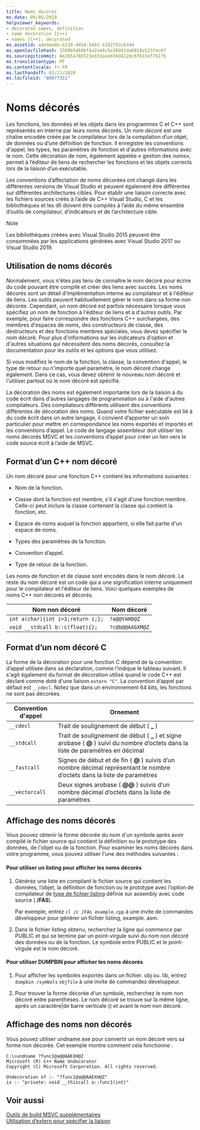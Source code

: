 ```yaml
---
title: Noms décorés
ms.date: 09/05/2018
helpviewer_keywords:
- decorated names, definition
- name decoration [C++]
- names [C++], decorated
ms.assetid: a4e9ae8e-b239-4454-b401-4102793cb344
ms.openlocfilehash: 3389b5466bf4a2a48c5e36b01da6818a523fec6f
ms.sourcegitcommit: 8e285a766523e653aeeb34d412dc6f615ef7b17b
ms.translationtype: MT
ms.contentlocale: fr-FR
ms.lasthandoff: 03/21/2020
ms.locfileid: "80077351"
---
```

# <a name="decorated-names"></a>Noms décorés

Les fonctions, les données et les objets dans les programmes C et C++ sont représentés en interne par leurs noms décorés. Un *nom décoré* est une chaîne encodée créée par le compilateur lors de la compilation d’un objet, de données ou d’une définition de fonction. Il enregistre les conventions d'appel, les types, les paramètres de fonction et d'autres informations avec le nom. Cette décoration de nom, également appelée « gestion des *noms*», permet à l’éditeur de liens de rechercher les fonctions et les objets corrects lors de la liaison d’un exécutable.

Les conventions d’affectation de noms décorées ont changé dans les différentes versions de Visual Studio et peuvent également être différentes sur différentes architectures cibles. Pour établir une liaison correcte avec les fichiers sources créés à l’aide de C++ Visual Studio, C et les bibliothèques et les dll doivent être compilés à l’aide du même ensemble d’outils de compilateur, d’indicateurs et de l’architecture cible.

> [!NOTE]
> Les bibliothèques créées avec Visual Studio 2015 peuvent être consommées par les applications générées avec Visual Studio 2017 ou Visual Studio 2019.

##  <a name="using-decorated-names"></a><a name="Using"></a>Utilisation de noms décorés

Normalement, vous n'êtes pas tenu de connaître le nom décoré pour écrire du code pouvant être compilé et créer des liens avec succès. Les noms décorés sont un détail d'implémentation interne au compilateur et à l'éditeur de liens. Les outils peuvent habituellement gérer le nom dans sa forme non décorée. Cependant, un nom décoré est parfois nécessaire lorsque vous spécifiez un nom de fonction à l'éditeur de liens et à d'autres outils. Par exemple, pour faire correspondre des fonctions C++ surchargées, des membres d'espaces de noms, des constructeurs de classe, des destructeurs et des fonctions membres spéciales, vous devez spécifier le nom décoré. Pour plus d'informations sur les indicateurs d'option et d'autres situations qui nécessitent des noms décorés, consultez la documentation pour les outils et les options que vous utilisez.

Si vous modifiez le nom de la fonction, la classe, la convention d'appel, le type de retour ou n'importe quel paramètre, le nom décoré change également. Dans ce cas, vous devez obtenir le nouveau nom décoré et l'utiliser partout où le nom décoré est spécifié.

La décoration des noms est également importante lors de la liaison à du code écrit dans d'autres langages de programmation ou à l'aide d'autres compilateurs. Des compilateurs différents utilisent des conventions différentes de décoration des noms. Quand votre fichier exécutable est lié à du code écrit dans un autre langage, il convient d’apporter un soin particulier pour mettre en correspondance les noms exportés et importés et les conventions d’appel. Le code de langage assembleur doit utiliser les noms décorés MSVC et les conventions d’appel pour créer un lien vers le code source écrit à l’aide de MSVC.

##  <a name="format-of-a-c-decorated-name"></a><a name="Format"></a>Format d’un C++ nom décoré

Un nom décoré pour une fonction C++ contient les informations suivantes :

- Nom de la fonction.

- Classe dont la fonction est membre, s'il s'agit d'une fonction membre. Celle-ci peut inclure la classe contenant la classe qui contient la fonction, etc.

- Espace de noms auquel la fonction appartient, si elle fait partie d'un espace de noms.

- Types des paramètres de la fonction.

- Convention d’appel.

- Type de retour de la fonction.

Les noms de fonction et de classe sont encodés dans le nom décoré. Le reste du nom décoré est un code qui a une signification interne uniquement pour le compilateur et l'éditeur de liens. Voici quelques exemples de noms C++ non décorés et décorés.

|Nom non décoré|Nom décoré|
|----------------------|--------------------|
|`int a(char){int i=3;return i;};`|`?a@@YAHD@Z`|
|`void __stdcall b::c(float){};`|`?c@b@@AAGXM@Z`|

##  <a name="format-of-a-c-decorated-name"></a><a name="FormatC"></a>Format d’un nom décoré C

La forme de la décoration pour une fonction C dépend de la convention d’appel utilisée dans sa déclaration, comme l’indique le tableau suivant. Il s'agit également du format de décoration utilisé quand le code C++ est déclaré comme doté d'une liaison `extern "C"`. La convention d’appel par défaut est `__cdecl`. Notez que dans un environnement 64 bits, les fonctions ne sont pas décorées.

|Convention d'appel|Ornement|
|------------------------|----------------|
|`__cdecl`|Trait de soulignement de début ( **_** )|
|`__stdcall`|Trait de soulignement de début ( **_** ) et signe arobase ( **\@** ) suivi du nombre d’octets dans la liste de paramètres en décimal|
|`__fastcall`|Signes de début et de fin ( **\@** ) suivis d’un nombre décimal représentant le nombre d’octets dans la liste de paramètres|
|`__vectorcall`|Deux signes arobase ( **\@\@** ) suivis d’un nombre décimal d’octets dans la liste de paramètres|

##  <a name="viewing-decorated-names"></a><a name="Viewing"></a>Affichage des noms décorés

Vous pouvez obtenir la forme décorée du nom d'un symbole après avoir compilé le fichier source qui contient la définition ou le prototype des données, de l'objet ou de la fonction. Pour examiner les noms décorés dans votre programme, vous pouvez utiliser l'une des méthodes suivantes :

#### <a name="to-use-a-listing-to-view-decorated-names"></a>Pour utiliser un listing pour afficher les noms décorés

1. Générez une liste en compilant le fichier source qui contient les données, l’objet, la définition de fonction ou le prototype avec l’option de compilateur de [type de fichier listing](fa-fa-listing-file.md) définie sur assembly avec code source ( **/FAS**).

   Par exemple, entrez `cl /c /FAs example.cpp` à une invite de commandes développeur pour générer un fichier listing, example. asm.

2. Dans le fichier listing obtenu, recherchez la ligne qui commence par PUBLIC et qui se termine par un point-virgule suivi du nom non décoré des données ou de la fonction. Le symbole entre PUBLIC et le point-virgule est le nom décoré.

#### <a name="to-use-dumpbin-to-view-decorated-names"></a>Pour utiliser DUMPBIN pour afficher les noms décorés

1. Pour afficher les symboles exportés dans un fichier. obj ou. lib, entrez `dumpbin /symbols` `objfile` à une invite de commandes développeur.

2. Pour trouver la forme décorée d'un symbole, recherchez le nom non décoré entre parenthèses. Le nom décoré se trouve sur la même ligne, après un caractère&#124;de barre verticale () et avant le nom non décoré.

##  <a name="viewing-undecorated-names"></a><a name="Undecorated"></a>Affichage des noms non décorés

Vous pouvez utiliser undname.exe pour convertir un nom décoré vers sa forme non décorée. Cet exemple montre comment cela fonctionne :

```
C:\>undname ?func1@a@@AAEXH@Z
Microsoft (R) C++ Name Undecorator
Copyright (C) Microsoft Corporation. All rights reserved.

Undecoration of :- "?func1@a@@AAEXH@Z"
is :- "private: void __thiscall a::func1(int)"
```

## <a name="see-also"></a>Voir aussi

[Outils de build MSVC supplémentaires](c-cpp-build-tools.md)<br/>
[Utilisation d’extern pour spécifier la liaison](../../cpp/using-extern-to-specify-linkage.md)
